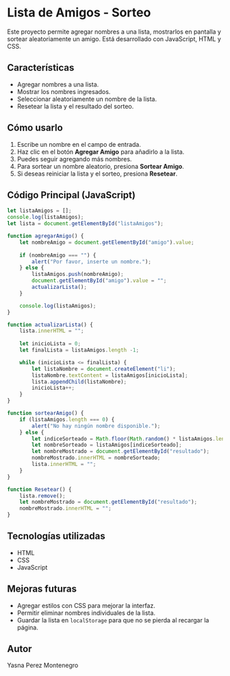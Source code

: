# Lista de Amigos - Sorteo

Este proyecto permite agregar nombres a una lista, mostrarlos en pantalla y sortear aleatoriamente un amigo. Está desarrollado con JavaScript, HTML y CSS.

## Características
- Agregar nombres a una lista.
- Mostrar los nombres ingresados.
- Seleccionar aleatoriamente un nombre de la lista.
- Resetear la lista y el resultado del sorteo.

## Cómo usarlo
1. Escribe un nombre en el campo de entrada.
2. Haz clic en el botón **Agregar Amigo** para añadirlo a la lista.
3. Puedes seguir agregando más nombres.
4. Para sortear un nombre aleatorio, presiona **Sortear Amigo**.
5. Si deseas reiniciar la lista y el sorteo, presiona **Resetear**.

## Código Principal (JavaScript)
```js
let listaAmigos = [];
console.log(listaAmigos);
let lista = document.getElementById("listaAmigos");

function agregarAmigo() {
    let nombreAmigo = document.getElementById("amigo").value;
    
    if (nombreAmigo === "") {
        alert("Por favor, inserte un nombre.");
    } else {
        listaAmigos.push(nombreAmigo);
        document.getElementById("amigo").value = "";
        actualizarLista();
    }

    console.log(listaAmigos);
}

function actualizarLista() {
    lista.innerHTML = "";
    
    let inicioLista = 0;
    let finalLista = listaAmigos.length -1;

    while (inicioLista <= finalLista) {
        let listaNombre = document.createElement("li");
        listaNombre.textContent = listaAmigos[inicioLista];
        lista.appendChild(listaNombre);
        inicioLista++;
    }
}

function sortearAmigo() {
    if (listaAmigos.length === 0) {
        alert("No hay ningún nombre disponible.");
    } else {
        let indiceSorteado = Math.floor(Math.random() * listaAmigos.length);
        let nombreSorteado = listaAmigos[indiceSorteado];
        let nombreMostrado = document.getElementById("resultado");
        nombreMostrado.innerHTML = nombreSorteado;
        lista.innerHTML = "";
    }
}

function Resetear() {
    lista.remove();
    let nombreMostrado = document.getElementById("resultado");
    nombreMostrado.innerHTML = "";
}
```

## Tecnologías utilizadas
- HTML
- CSS
- JavaScript

## Mejoras futuras
- Agregar estilos con CSS para mejorar la interfaz.
- Permitir eliminar nombres individuales de la lista.
- Guardar la lista en `localStorage` para que no se pierda al recargar la página.

## Autor
Yasna Perez Montenegro
